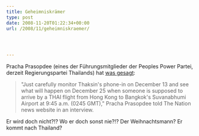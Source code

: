 ```yaml
---
title: Geheimniskrämer
type: post
date: 2008-11-20T01:22:34+00:00
url: /2008/11/geheimniskraemer/




---
```

Pracha Prasopdee (eines der Führungsmitglieder der Peoples Power Partei, derzeit Regierungspartei Thailands) hat [was gesagt][1]:

> "Just carefully monitor Thaksin's phone-in on December 13 and see what will happen on December 25 when someone is supposed to arrive by a <span class="caps">THAI</span> flight from Hong Kong to Bangkok's Suvanabhumi Airport at 9:45 a.m. (0245 <span class="caps">GMT</span>)," Pracha Prasopdee told The Nation news website in an interview.

Er wird doch nicht?!? Wo er doch sonst nie?!? Der Weihnachtsmann? Er kommt nach Thailand?

 [1]: http://news.xinhuanet.com/english/2008-11/20/content_10388491.htm
